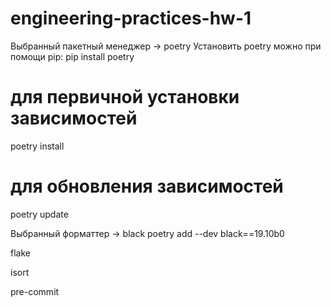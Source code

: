# engineering-practices-hw-1
Выбранный пакетный менеджер -> poetry
Установить poetry можно при помощи pip:
pip install poetry

# для первичной установки зависимостей
poetry install
# для обновления зависимостей 
poetry update

Выбранный форматтер -> black 
poetry add --dev black==19.10b0

flake

isort

pre-commit
